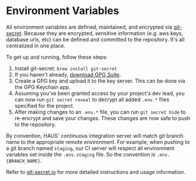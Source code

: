 # Environment Variables

All environment variables are defined, maintained, and encrypted via [git-secret](http://git-secret.io). Because they are encrypted, sensitive information (e.g. aws keys, database uris, etc) can be defined and committed to the repository. It's all centralized in one place.

To get up and running, follow these steps:

1. Install git-secret: `brew install git-secret`
2. If you haven't already, [download GPG Suite](https://gpgtools.org/).
3. Create a GPG key and upload it to the key server. This can be done via the GPG Keychain app.
4. Assuming you've been granted access by your project's dev lead, you can now run `git secret reveal` to decrypt all added `.env.*` files specified for the project.
5. After making changes to an `.env.*` file, you can run `git secret hide` to re-encrypt and save your changes. These changes are now safe to push to the repository.

By convention, HAUS' continuous integration server will match git branch name to the appropriate remote environment. For example, when pushing to a git branch named `staging`, our CI server will respect all environment variables set inside the `.env.staging` file. So the convention is `.env.{BRANCH_NAME}`.

Refer to [git-secret.io](http://git-secret.io) for more detailed instructions and usage information.
